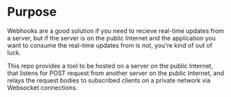 # Purpose
Webhooks are a good solution if you need to recieve real-time updates from a server,
but if the server is on the public Internet and the application you want to consume
the real-time updates from is not, you're kind of out of luck. 

This repo provides a tool to be hosted on a server on the public Internet, that listens
for POST request from another server on the public Internet, and relays the request 
bodies to subscribed clients on a private network via Websocket connections.